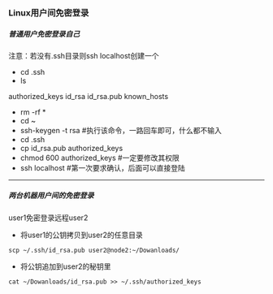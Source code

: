 ### Linux用户间免密登录
##### 普通用户免密登录自己

注意：若没有.ssh目录则ssh localhost创建一个

- cd  .ssh
- ls

authorized_keys  id_rsa  id_rsa.pub  known_hosts
- rm -rf  *
- cd ~
- ssh-keygen -t rsa     #执行该命令，一路回车即可，什么都不输入
- cd .ssh
- cp id_rsa.pub authorized_keys 
- chmod 600 authorized_keys  #一定要修改其权限
- ssh localhost            #第一次要求确认，后面可以直接登陆
---
##### 两台机器用户间的免密登录
user1免密登录远程user2
- 将user1的公钥拷贝到user2的任意目录
```
scp ~/.ssh/id_rsa.pub user2@node2:~/Dowanloads/
```
- 将公钥追加到user2的秘钥里

```
cat ~/Dowanloads/id_rsa.pub >> ~/.ssh/authorized_keys
```
